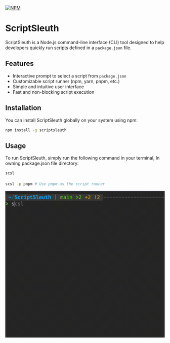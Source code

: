 [![NPM](https://img.shields.io/badge/npm-v1.0.0-blue)](https://www.npmjs.com/package/scriptsleuth?activeTab=readme)
# ScriptSleuth

ScriptSleuth is a Node.js command-line interface (CLI) tool designed to help developers quickly run scripts defined in a `package.json` file.

## Features

- Interactive prompt to select a script from `package.json`
- Customizable script runner (npm, yarn, pnpm, etc.)
- Simple and intuitive user interface
- Fast and non-blocking script execution

## Installation

You can install ScriptSleuth globally on your system using npm:

```bash
npm install -g scriptsleuth
```

## Usage

To run ScriptSleuth, simply run the following command in your terminal, In owning package.json file directory:

```bash
scsl

scsl -p pnpm # Use pnpm as the script runner
```

![](./assets/screen.gif)
